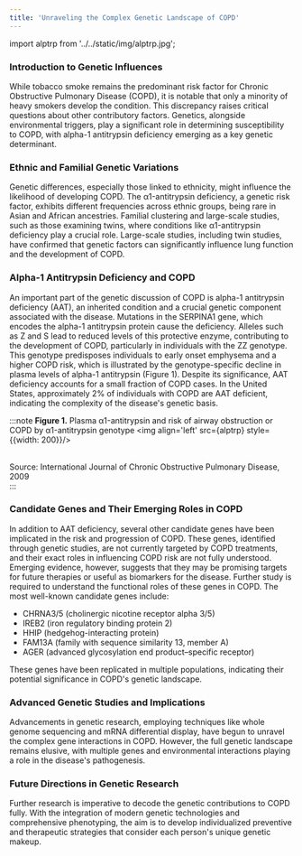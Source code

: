 ```yaml
---
title: 'Unraveling the Complex Genetic Landscape of COPD'
---
```

import alptrp from '../../static/img/alptrp.jpg';

### Introduction to Genetic Influences

While tobacco smoke remains the predominant risk factor for Chronic Obstructive Pulmonary Disease (COPD), it is notable that only a minority of heavy smokers develop the condition. This discrepancy raises critical questions about other contributory factors. Genetics, alongside environmental triggers, play a significant role in determining susceptibility to COPD, with alpha-1 antitrypsin deficiency emerging as a key genetic determinant.

### Ethnic and Familial Genetic Variations
Genetic differences, especially those linked to ethnicity, might influence the likelihood of developing COPD. The α1-antitrypsin deficiency, a genetic risk factor, exhibits different frequencies across ethnic groups, being rare in Asian and African ancestries. Familial clustering and large-scale studies, such as those examining twins, where conditions like α1-antitrypsin deficiency play a crucial role. Large-scale studies, including twin studies, have confirmed that genetic factors can significantly influence lung function and the development of COPD.

### Alpha-1 Antitrypsin Deficiency and COPD
An important part of the genetic discussion of COPD is alpha-1 antitrypsin deficiency (AAT), an inherited condition and a crucial genetic component associated with the disease. Mutations in the SERPINA1 gene, which encodes the alpha-1 antitrypsin protein cause the deficiency. Alleles such as Z and S lead to reduced levels of this protective enzyme, contributing to the development of COPD, particularly in individuals with the ZZ genotype. This genotype predisposes individuals to early onset emphysema and a higher COPD risk, which is illustrated by the genotype-specific decline in plasma levels of alpha-1 antitrypsin (Figure 1). Despite its significance, AAT deficiency accounts for a small fraction of COPD cases. In the United States, approximately 2% of individuals with COPD are AAT deficient, indicating the complexity of the disease's genetic basis.

:::note  **Figure 1.**  Plasma α1-antitrypsin and risk of airway obstruction or COPD by α1-antitrypsin genotype
<img align='left' src={alptrp} style={{width: 200}}/> <br clear="both"/> &nbsp;    

<figcaption>
   Source: International Journal of Chronic Obstructive Pulmonary Disease, 2009
</figcaption>   
:::

### Candidate Genes and Their Emerging Roles in COPD
In addition to AAT deficiency, several other candidate genes have been implicated in the risk and progression of COPD. These genes, identified through genetic studies, are not currently targeted by COPD treatments, and their exact roles in influencing COPD risk are not fully understood. Emerging evidence, however, suggests that they may be promising targets for future therapies or useful as biomarkers for the disease. Further study is required to understand the functional roles of these genes in COPD. The most well-known candidate genes include:

- CHRNA3/5 (cholinergic nicotine receptor alpha 3/5)
- IREB2 (iron regulatory binding protein 2)
- HHIP (hedgehog-interacting protein)
- FAM13A (family with sequence similarity 13, member A)
- AGER (advanced glycosylation end product–specific receptor)

These genes have been replicated in multiple populations, indicating their potential significance in COPD's genetic landscape.

### Advanced Genetic Studies and Implications
Advancements in genetic research, employing techniques like whole genome sequencing and mRNA differential display, have begun to unravel the complex gene interactions in COPD. However, the full genetic landscape remains elusive, with multiple genes and environmental interactions playing a role in the disease's pathogenesis.

### Future Directions in Genetic Research
Further research is imperative to decode the genetic contributions to COPD fully. With the integration of modern genetic technologies and comprehensive phenotyping, the aim is to develop individualized preventive and therapeutic strategies that consider each person's unique genetic makeup.
 







